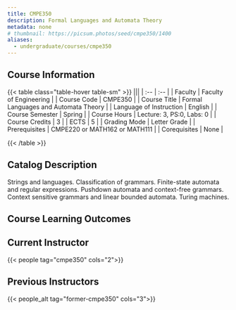 ```yaml
---
title: CMPE350
description: Formal Languages and Automata Theory
metadata: none
# thumbnail: https://picsum.photos/seed/cmpe350/1400
aliases:
  - undergraduate/courses/cmpe350
---
```


## Course Information

<!-- prettier-ignore-start -->
{{< table class="table-hover table-sm" >}}
|||
| :-- | :-- |
| Faculty | Faculty of Engineering |
| Course Code | CMPE350 |
| Course Title | Formal Languages and Automata Theory |
| Language of Instruction | English |
| Course Semester | Spring |
| Course Hours | Lecture: 3, PS:0, Labs: 0 |
| Course Credits | 3 |
| ECTS | 5 |
| Grading Mode | Letter Grade |
| Prerequisites | CMPE220 or MATH162 or MATH111 |
| Corequisites | None |

{{< /table >}}
<!-- prettier-ignore-end -->

## Catalog Description

Strings and languages. Classification of grammars. Finite-state automata and regular expressions. Pushdown automata and context-free grammars. Context sensitive grammars and linear bounded automata. Turing machines.

## Course Learning Outcomes

## Current Instructor

{{< people tag="cmpe350" cols="2">}}

## Previous Instructors

{{< people_alt tag="former-cmpe350" cols="3">}}
